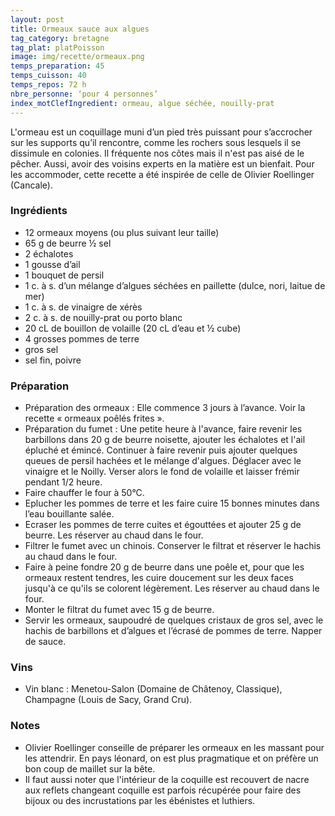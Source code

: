 ```yaml
---
layout: post
title: Ormeaux sauce aux algues
tag_category: bretagne
tag_plat: platPoisson
image: img/recette/ormeaux.png
temps_preparation: 45
temps_cuisson: 40
temps_repos: 72 h
nbre_personne: ‘pour 4 personnes’
index_motClefIngredient: ormeau, algue séchée, nouilly-prat
---
```

L'ormeau est un coquillage muni d’un pied très puissant pour s’accrocher sur les supports qu’il rencontre, comme les rochers sous lesquels il se dissimule en colonies. Il fréquente nos côtes mais il n'est pas aisé de le pêcher. Aussi, avoir des voisins experts en la matière est un bienfait. Pour les accommoder, cette recette a été inspirée de celle de Olivier Roellinger (Cancale).

### Ingrédients
* 12 ormeaux moyens (ou plus suivant leur taille)
* 65 g de beurre ½ sel
* 2 échalotes
* 1 gousse d’ail
* 1 bouquet de persil
* 1 c. à s. d’un mélange d’algues séchées en paillette (dulce, nori, laitue de mer)
* 1 c. à s. de vinaigre de xérès
* 2 c. à s. de nouilly-prat ou porto blanc
* 20 cL de bouillon de volaille (20 cL d’eau et ½ cube)
* 4 grosses pommes de terre
* gros sel
* sel fin, poivre

### Préparation
* Préparation des ormeaux : Elle commence 3 jours à l’avance. Voir la recette « ormeaux poêlés frites ».
* Préparation du fumet : Une petite heure à l'avance, faire revenir les barbillons dans 20 g de beurre noisette, ajouter les échalotes et l'ail épluché et émincé. Continuer à faire revenir puis ajouter quelques queues de persil hachées et le mélange d'algues. Déglacer avec le vinaigre et le Noilly. Verser alors le fond de volaille et laisser frémir pendant 1/2 heure.
* Faire chauffer le four à 50°C.
* Eplucher les pommes de terre et les faire cuire 15 bonnes minutes dans l’eau bouillante salée.
* Ecraser les pommes de terre cuites et égouttées et ajouter 25 g de beurre. Les réserver au chaud dans le four.
* Filtrer le fumet avec un chinois. Conserver le filtrat et réserver le hachis au chaud dans le four.
* Faire à peine fondre 20 g de beurre dans une poêle et, pour que les ormeaux restent tendres, les cuire doucement sur les deux faces jusqu'à ce qu'ils se colorent légèrement. Les réserver au chaud dans le four.
* Monter le filtrat du fumet avec 15 g de beurre.
* Servir les ormeaux, saupoudré de quelques cristaux de gros sel, avec le hachis de barbillons et d’algues et l’écrasé de pommes de terre. Napper de sauce.  

### Vins
* Vin blanc : Menetou-Salon (Domaine de Châtenoy, Classique), Champagne (Louis de Sacy, Grand Cru).

### Notes
* Olivier Roellinger conseille de préparer les ormeaux en les massant pour les attendrir. En pays léonard, on est plus pragmatique et on préfère un bon coup de maillet sur la bête.
* Il faut aussi noter que l'intérieur de la coquille est recouvert de nacre aux reflets changeant coquille est parfois récupérée pour faire des bijoux ou des incrustations par les ébénistes et luthiers.
